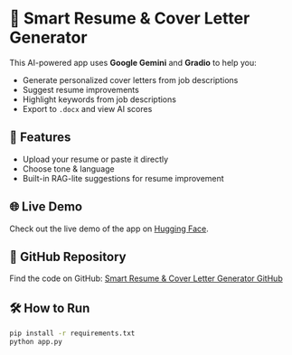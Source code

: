 # 🤖 Smart Resume & Cover Letter Generator

This AI-powered app uses **Google Gemini** and **Gradio** to help you:

- Generate personalized cover letters from job descriptions
- Suggest resume improvements
- Highlight keywords from job descriptions
- Export to `.docx` and view AI scores

## 🚀 Features
- Upload your resume or paste it directly
- Choose tone & language
- Built-in RAG-lite suggestions for resume improvement

## 🌐 Live Demo
Check out the live demo of the app on [Hugging Face](https://huggingface.co/spaces/Irfan1986/GenAI_Capstone_Project).

## 🔗 GitHub Repository
Find the code on GitHub: [Smart Resume & Cover Letter Generator GitHub](https://github.com/Irfanrs/smart-resume-cover-letter-gen)

## 🛠️ How to Run
```bash
pip install -r requirements.txt
python app.py
